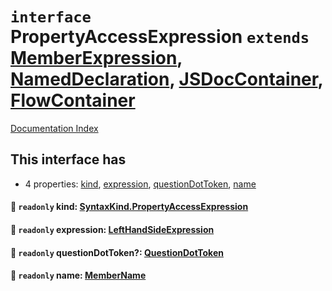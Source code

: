 # `interface` PropertyAccessExpression `extends` [MemberExpression](../interface.MemberExpression/README.md), [NamedDeclaration](../interface.NamedDeclaration/README.md), [JSDocContainer](../interface.JSDocContainer/README.md), [FlowContainer](../interface.FlowContainer/README.md)

[Documentation Index](../README.md)

## This interface has

- 4 properties:
[kind](#-readonly-kind-syntaxkindpropertyaccessexpression),
[expression](#-readonly-expression-lefthandsideexpression),
[questionDotToken](#-readonly-questiondottoken-questiondottoken),
[name](#-readonly-name-membername)


#### 📄 `readonly` kind: [SyntaxKind.PropertyAccessExpression](../enum.SyntaxKind/README.md#propertyaccessexpression--211)



#### 📄 `readonly` expression: [LeftHandSideExpression](../interface.LeftHandSideExpression/README.md)



#### 📄 `readonly` questionDotToken?: [QuestionDotToken](../type.QuestionDotToken/README.md)



#### 📄 `readonly` name: [MemberName](../type.MemberName/README.md)



